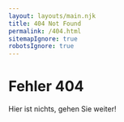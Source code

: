 ```yaml
---
layout: layouts/main.njk
title: 404 Not Found
permalink: /404.html
sitemapIgnore: true
robotsIgnore: true
---
```

# Fehler 404

Hier ist nichts, gehen Sie weiter!
